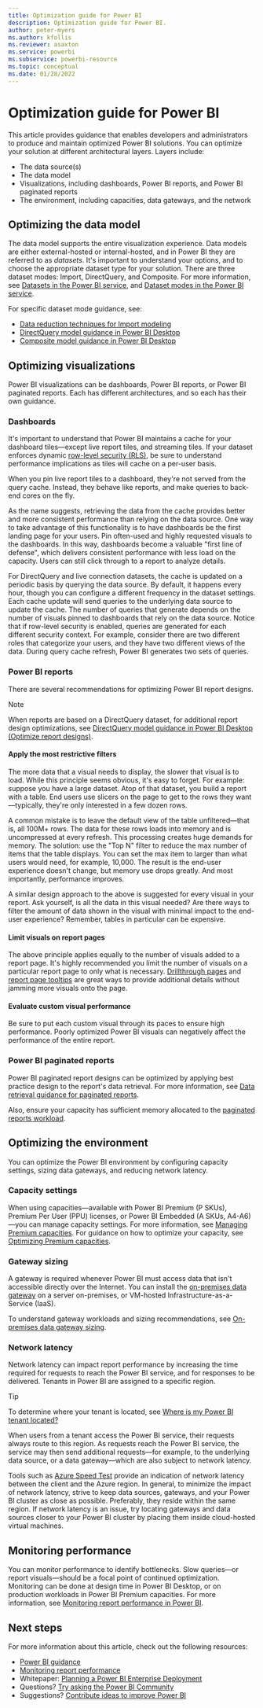 ```yaml
---
title: Optimization guide for Power BI
description: Optimization guide for Power BI.
author: peter-myers
ms.author: kfollis
ms.reviewer: asaxton
ms.service: powerbi
ms.subservice: powerbi-resource
ms.topic: conceptual
ms.date: 01/28/2022
---
```


# Optimization guide for Power BI

This article provides guidance that enables developers and administrators to produce and maintain optimized Power BI solutions. You can optimize your solution at different architectural layers. Layers include:

- The data source(s)
- The data model
- Visualizations, including dashboards, Power BI reports, and Power BI paginated reports
- The environment, including capacities, data gateways, and the network

## Optimizing the data model

The data model supports the entire visualization experience. Data models are either external-hosted or internal-hosted, and in Power BI they are referred to as _datasets_. It's important to understand your options, and to choose the appropriate dataset type for your solution. There are three dataset modes: Import, DirectQuery, and Composite. For more information, see [Datasets in the Power BI service](../connect-data/service-datasets-understand.md), and  [Dataset modes in the Power BI service](../connect-data/service-dataset-modes-understand.md).

For specific dataset mode guidance, see:

- [Data reduction techniques for Import modeling](import-modeling-data-reduction.md)
- [DirectQuery model guidance in Power BI Desktop](directquery-model-guidance.md)
- [Composite model guidance in Power BI Desktop](composite-model-guidance.md)

## Optimizing visualizations

Power BI visualizations can be dashboards, Power BI reports, or Power BI paginated reports. Each has different architectures, and so each has their own guidance. 

### Dashboards

It's important to understand that Power BI maintains a cache for your dashboard tiles—except live report tiles, and streaming tiles. If your dataset enforces dynamic [row-level security (RLS)](../enterprise/service-admin-rls.md), be sure to understand performance implications as tiles will cache on a per-user basis.

When you pin live report tiles to a dashboard, they're not served from the query cache. Instead, they behave like reports, and make queries to back-end cores on the fly.

As the name suggests, retrieving the data from the cache provides better and more consistent performance than relying on the data source. One way to take advantage of this functionality is to have dashboards be the first landing page for your users. Pin often-used and highly requested visuals to the dashboards. In this way, dashboards become a valuable "first line of defense", which delivers consistent performance with less load on the capacity. Users can still click through to a report to analyze details.

For DirectQuery and live connection datasets, the cache is updated on a periodic basis by querying the data source. By default, it happens every hour, though you can configure a different frequency in the dataset settings. Each cache update will send queries to the underlying data source to update the cache. The number of queries that generate depends on the number of visuals pinned to dashboards that rely on the data source. Notice that if row-level security is enabled, queries are generated for each different security context. For example, consider there are two different roles that categorize your users, and they have two different views of the data. During query cache refresh, Power BI generates two sets of queries.

### Power BI reports

There are several recommendations for optimizing Power BI report designs.

> [!NOTE]
> When reports are based on a DirectQuery dataset, for additional report design optimizations, see [DirectQuery model guidance in Power BI Desktop (Optimize report designs)](directquery-model-guidance.md#optimize-report-designs).

#### Apply the most restrictive filters

The more data that a visual needs to display, the slower that visual is to load. While this principle seems obvious, it's easy to forget. For example: suppose you have a large dataset. Atop of that dataset, you build a report with a table. End users use slicers on the page to get to the rows they want—typically, they're only interested in a few dozen rows.

A common mistake is to leave the default view of the table unfiltered—that is, all 100M+ rows. The data for these rows loads into memory and is uncompressed at every refresh. This processing creates huge demands for memory. The solution: use the "Top N" filter to reduce the max number of items that the table displays. You can set the max item to larger than what users would need, for example, 10,000. The result is the end-user experience doesn't change, but memory use drops greatly. And most importantly, performance improves.

A similar design approach to the above is suggested for every visual in your report. Ask yourself, is all the data in this visual needed? Are there ways to filter the amount of data shown in the visual with minimal impact to the end-user experience? Remember, tables in particular can be expensive.

#### Limit visuals on report pages

The above principle applies equally to the number of visuals added to a report page. It's highly recommended you limit the number of visuals on a particular report page to only what is necessary. [Drillthrough pages](report-drillthrough.md) and [report page tooltips](report-page-tooltips.md) are great ways to provide additional details without jamming more visuals onto the page.

#### Evaluate custom visual performance

Be sure to put each custom visual through its paces to ensure high performance. Poorly optimized Power BI visuals can negatively affect the performance of the entire report.

### Power BI paginated reports

Power BI paginated report designs can be optimized by applying best practice design to the report's data retrieval. For more information, see [Data retrieval guidance for paginated reports](report-paginated-data-retrieval.md).

Also, ensure your capacity has sufficient memory allocated to the [paginated reports workload](../enterprise/service-admin-premium-workloads.md#paginated-reports).

## Optimizing the environment

You can optimize the Power BI environment by configuring capacity settings, sizing data gateways, and reducing network latency.

### Capacity settings

When using capacities—available with Power BI Premium (P SKUs), Premium Per User (PPU) licenses, or Power BI Embedded (A SKUs, A4-A6)—you can manage capacity settings. For more information, see [Managing Premium capacities](../enterprise/service-premium-capacity-manage.md). For guidance on how to optimize your capacity, see [Optimizing Premium capacities](../enterprise/service-premium-capacity-optimize.md).

### Gateway sizing

A gateway is required whenever Power BI must access data that isn't accessible directly over the Internet. You can install the [on-premises data gateway](../connect-data/service-gateway-onprem.md) on a server on-premises, or VM-hosted Infrastructure-as-a-Service (IaaS).

To understand gateway workloads and sizing recommendations, see [On-premises data gateway sizing](gateway-onprem-sizing.md).

### Network latency

Network latency can impact report performance by increasing the time required for requests to reach the Power BI service, and for responses to be delivered. Tenants in Power BI are assigned to a specific region.

> [!TIP]
> To determine where your tenant is located, see [Where is my Power BI tenant located?](../admin/service-admin-where-is-my-tenant-located.md)

When users from a tenant access the Power BI service, their requests always route to this region. As requests reach the Power BI service, the service may then send additional requests—for example, to the underlying data source, or a data gateway—which are also subject to network latency.

Tools such as [Azure Speed Test](https://azurespeedtest.azurewebsites.net/) provide an indication of network latency between the client and the Azure region. In general, to minimize the impact of network latency, strive to keep data sources, gateways, and your Power BI cluster as close as possible. Preferably, they reside within the same region. If network latency is an issue, try locating gateways and data sources closer to your Power BI cluster by placing them inside cloud-hosted virtual machines.

## Monitoring performance

You can monitor performance to identify bottlenecks. Slow queries—or report visuals—should be a focal point of continued optimization. Monitoring can be done at design time in Power BI Desktop, or on production workloads in Power BI Premium capacities. For more information, see [Monitoring report performance in Power BI](monitor-report-performance.md).

## Next steps

For more information about this article, check out the following resources:

- [Power BI guidance](index.yml)
- [Monitoring report performance](monitor-report-performance.md)
- Whitepaper: [Planning a Power BI Enterprise Deployment](https://go.microsoft.com/fwlink/?linkid=2057861)
- Questions? [Try asking the Power BI Community](https://community.powerbi.com/)
- Suggestions? [Contribute ideas to improve Power BI](https://ideas.powerbi.com/)
